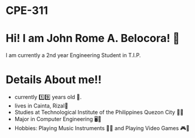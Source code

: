 # CPE-311

# Hi! I am John Rome A. Belocora! 👋
I am currently a 2nd year Engineering Student in T.I.P.

# Details About me‼️
- currently 1️⃣9️⃣ years old 🧑.
- lives in Cainta, Rizal📍
- Studies at Technological Institute of the Philippines Quezon City 🏫🎒
- Major in Computer Engineering 🖥️🧠
- Hobbies: Playing Music Instruments 🎸🥁 and Playing Video Games 🎮👾
